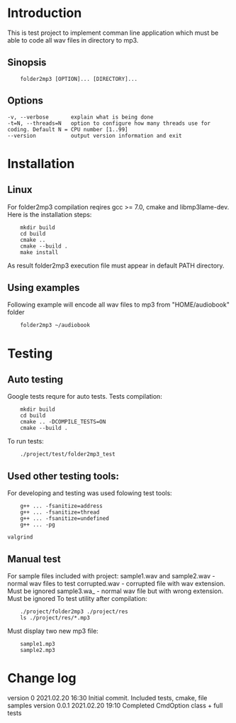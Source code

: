 # Introduction

This is test project to implement comman line application which must be able to code all wav files in directory to mp3.

## Sinopsis
```
    folder2mp3 [OPTION]... [DIRECTORY]...
```

## Options
    -v, --verbose       explain what is being done
    -t=N, --threads=N   option to configure how many threads use for coding. Default N = CPU number [1..99]
    --version           output version information and exit

# Installation

## Linux

For folder2mp3 compilation reqires gcc >= 7.0, cmake and libmp3lame-dev.
Here is the installation steps:
```
    mkdir build
    cd build
    cmake ..
    cmake --build .
    make install
```
As result folder2mp3 execution file must appear in default PATH directory.


## Using examples

Following example will encode all wav files to mp3 from "HOME/audiobook" folder
```
    folder2mp3 ~/audiobook
```

# Testing 

## Auto testing
Google tests requre for auto tests.
Tests compilation:
```
    mkdir build
    cd build
    cmake .. -DCOMPILE_TESTS=ON
    cmake --build .
```
To run tests:
```
    ./project/test/folder2mp3_test
```

## Used other testing tools:
For developing and testing was used folowing test tools:
```
    g++ ... -fsanitize=address
    g++ ... -fsanitize=thread
    g++ ... -fsanitize=undefined
    g++ ... -pg
```
    valgrind

## Manual test

For sample files included with project:
sample1.wav and sample2.wav	-	normal wav files to test
corrupted.wav			-	corrupted file with wav extension. Must be ignored
sample3.wa_			-	normal wav file but with wrong extension. Must be ignored
To test utility after compilation:
```
    ./project/folder2mp3 ./project/res
    ls ./project/res/*.mp3
```
Must display two new mp3 file:
```
    sample1.mp3
    sample2.mp3
```

# Change log
version 0	2021.02.20 16:30	Initial commit. Included tests, cmake, file samples 
version 0.0.1	2021.02.20 19:10	Completed CmdOption class + full tests

